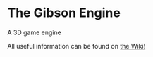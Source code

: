 # The Gibson Engine
A 3D game engine

All useful information can be found on [the Wiki!](https://github.com/Jsgoller1/Gibson/wiki)
